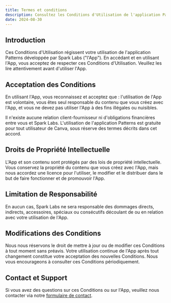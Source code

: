 ```yaml
---
title: Termes et conditions
description: Consultez les Conditions d'Utilisation de l'application Patterns par Spark Labs, couvrant l'utilisation des données, la propriété intellectuelle et l'assistance
date: 2024-08-30
---
```


## Introduction

Ces Conditions d'Utilisation régissent votre utilisation de l'application Patterns développée par Spark Labs ("l'App"). En accédant et en utilisant l'App, vous acceptez de respecter ces Conditions d'Utilisation. Veuillez les lire attentivement avant d'utiliser l'App.

## Acceptation des Conditions

En utilisant l'App, vous reconnaissez et acceptez que : l'utilisation de l'App est volontaire, vous êtes seul responsable du contenu que vous créez avec l'App, et vous ne devez pas utiliser l'App à des fins illégales ou nuisibles.

Il n'existe aucune relation client-fournisseur ni d'obligations financières entre vous et Spark Labs. L'utilisation de l'application Patterns est gratuite pour tout utilisateur de Canva, sous réserve des termes décrits dans cet accord.

## Droits de Propriété Intellectuelle

L'App et son contenu sont protégés par des lois de propriété intellectuelle. Vous conservez la propriété du contenu que vous créez avec l'App, mais nous accordez une licence pour l'utiliser, le modifier et le distribuer dans le but de faire fonctionner et de promouvoir l'App.

## Limitation de Responsabilité

En aucun cas, Spark Labs ne sera responsable des dommages directs, indirects, accessoires, spéciaux ou consécutifs découlant de ou en relation avec votre utilisation de l'App.

## Modifications des Conditions

Nous nous réservons le droit de mettre à jour ou de modifier ces Conditions à tout moment sans préavis. Votre utilisation continue de l'App après tout changement constitue votre acceptation des nouvelles Conditions. Nous vous encourageons à consulter ces Conditions périodiquement.

## Contact et Support

Si vous avez des questions sur ces Conditions ou sur l'App, veuillez nous contacter via notre [formulaire de contact](/support).
